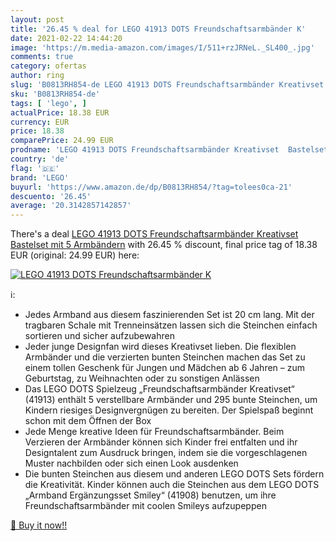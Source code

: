 ```yaml
---
layout: post
title: '26.45 % deal for LEGO 41913 DOTS Freundschaftsarmbänder K'
date: 2021-02-22 14:44:20
image: 'https://m.media-amazon.com/images/I/511+rzJRNeL._SL400_.jpg'
comments: true
category: ofertas
author: ring
slug: 'B0813RH854-de LEGO 41913 DOTS Freundschaftsarmbänder Kreativset...'
sku: 'B0813RH854-de'
tags: [ 'lego', ]
actualPrice: 18.38 EUR
currency: EUR
price: 18.38
comparePrice: 24.99 EUR
prodname: 'LEGO 41913 DOTS Freundschaftsarmbänder Kreativset  Bastelset mit 5 Armbändern'
country: 'de'
flag: '🇩🇪'
brand: 'LEGO'
buyurl: 'https://www.amazon.de/dp/B0813RH854/?tag=tolees0ca-21'
descuento: '26.45'
average: '20.3142857142857'
---
```


There's a deal [LEGO 41913 DOTS Freundschaftsarmbänder Kreativset  Bastelset mit 5 Armbändern](https://www.amazon.de/dp/B0813RH854/?tag=tolees0ca-21)  with  26.45 % discount, final price tag of  18.38 EUR (original: 24.99 EUR) here:

[![LEGO 41913 DOTS Freundschaftsarmbänder K](https://m.media-amazon.com/images/I/511+rzJRNeL._SL400_.jpg)](https://www.amazon.de/dp/B0813RH854/?tag=tolees0ca-21)

ℹ️:

- Jedes Armband aus diesem faszinierenden Set ist 20 cm lang. Mit der tragbaren Schale mit Trenneinsätzen lassen sich die Steinchen einfach sortieren und sicher aufzubewahren
- Jeder junge Designfan wird dieses Kreativset lieben. Die flexiblen Armbänder und die verzierten bunten Steinchen machen das Set zu einem tollen Geschenk für Jungen und Mädchen ab 6 Jahren – zum Geburtstag, zu Weihnachten oder zu sonstigen Anlässen
- Das LEGO DOTS Spielzeug „Freundschaftsarmbänder Kreativset“ (41913) enthält 5 verstellbare Armbänder und 295 bunte Steinchen, um Kindern riesiges Designvergnügen zu bereiten. Der Spielspaß beginnt schon mit dem Öffnen der Box
- Jede Menge kreative Ideen für Freundschaftsarmbänder. Beim Verzieren der Armbänder können sich Kinder frei entfalten und ihr Designtalent zum Ausdruck bringen, indem sie die vorgeschlagenen Muster nachbilden oder sich einen Look ausdenken
- Die bunten Steinchen aus diesem und anderen LEGO DOTS Sets fördern die Kreativität. Kinder können auch die Steinchen aus dem LEGO DOTS „Armband Ergänzungsset Smiley“ (41908) benutzen, um ihre Freundschaftsarmbänder mit coolen Smileys aufzupeppen

[🛒 Buy it now!!](https://www.amazon.de/dp/B0813RH854/?tag=tolees0ca-21)
